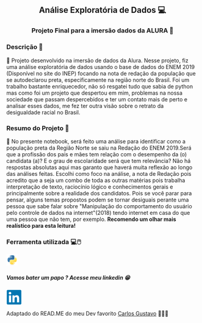 <h2 align="center"> Análise Exploratória de Dados 💻 
<h3 align="center"> Projeto Final para a imersão dados da ALURA 🔹️</h3> 

 
### Descrição 📝️
🔵 Projeto desenvolvido na imersão de dados da Alura. Nesse projeto, fiz uma análise exploratória de dados usando o base de dados do ENEM 2019 (Disponível no site do INEP) focando na nota de redação da população que se autodeclarou preta, especificamente na região norte do Brasil. Foi um trabalho bastante enriquecedor, não só resgatei tudo que sabia de python mas como foi um projeto que despertou em mim, problemas na nossa sociedade que passam despercebidos e ter um contato mais de perto e analisar esses dados, me fez 
ter outra visão sobre o retrato da desigualdade racial no Brasil.

### Resumo do Projeto 📝️
🔵 No presente notebook, será feito uma análise para identificar como a população preta da Região Norte se saiu na Redação do ENEM 2019.Será que a profissão dos pais e mães tem relação com o desempenho da (o) candidata (a)? E o grau de escolaridade será que tem relevância? Não há respostas absolutas aqui mas garanto que haverá muita reflexão ao longo das análises feitas. Escolhi como foco na análise, a nota de Redação pois acredito que a seja um combo de toda as outras matérias pois trabalha interpretação de texto, raciocínio lógico e conhecimentos gerais e principalmente sobre a realidade dos candidatos. Pois se você parar para pensar, alguns temas propostos podem se tornar desiguais perante uma pessoa que sabe falar sobre "Manipulação do comportamento do usuário pelo controle de dados na internet"(2018) tendo internet em casa do que uma pessoa que não tem, por exemplo. 
<b> Recomendo um olhar mais realístico para esta leitura!</b>


</p>

 ### Ferramenta utilizada 💻🖱️
 <p align="left">
  <img src="https://github.com/devicons/devicon/blob/master/icons/python/python-original.svg" alt="Python" width="30"  height="30" />
 

  
 
 
 
</p>
<h5 align="left">Vamos bater um papo ? Acesse meu linkedin 😁 </h5>
<p align="left">
<a href="https://www.linkedin.com/in/mariaclaraferreira/" target="blank"><img align="center" src="https://github.com/devicons/devicon/blob/master/icons/linkedin/linkedin-original.svg" alt="Clara Ferreira" height="40" width="40" /></a>



 
 Adaptado do READ.ME do meu Dev favorito [Carlos Gustavo](https://github.com/carlosgustavo) 👨🏻‍💻
